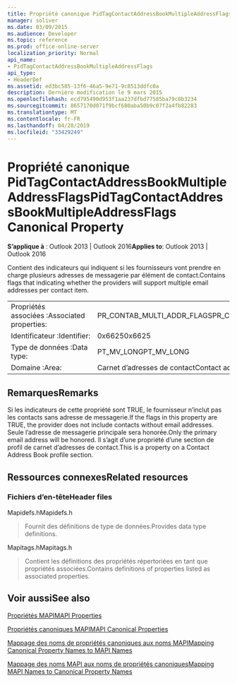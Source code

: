 ```yaml
---
title: Propriété canonique PidTagContactAddressBookMultipleAddressFlags
manager: soliver
ms.date: 03/09/2015
ms.audience: Developer
ms.topic: reference
ms.prod: office-online-server
localization_priority: Normal
api_name:
- PidTagContactAddressBookMultipleAddressFlags
api_type:
- HeaderDef
ms.assetid: ed3bc585-13f6-46a5-9e71-9c8513ddfc0a
description: Dernière modification le 9 mars 2015
ms.openlocfilehash: ecd795490d953f1aa237dfbd77585ba79c8b3234
ms.sourcegitcommit: 8657170d071f9bcf680aba50b9c07f2a4fb82283
ms.translationtype: MT
ms.contentlocale: fr-FR
ms.lasthandoff: 04/28/2019
ms.locfileid: "33429249"
---
```

# <a name="pidtagcontactaddressbookmultipleaddressflags-canonical-property"></a><span data-ttu-id="a4cd6-103">Propriété canonique PidTagContactAddressBookMultipleAddressFlags</span><span class="sxs-lookup"><span data-stu-id="a4cd6-103">PidTagContactAddressBookMultipleAddressFlags Canonical Property</span></span>

  
  
<span data-ttu-id="a4cd6-104">**S’applique à** : Outlook 2013 | Outlook 2016</span><span class="sxs-lookup"><span data-stu-id="a4cd6-104">**Applies to**: Outlook 2013 | Outlook 2016</span></span> 
  
<span data-ttu-id="a4cd6-105">Contient des indicateurs qui indiquent si les fournisseurs vont prendre en charge plusieurs adresses de messagerie par élément de contact.</span><span class="sxs-lookup"><span data-stu-id="a4cd6-105">Contains flags that indicating whether the providers will support multiple email addresses per contact item.</span></span>
  
|||
|:-----|:-----|
|<span data-ttu-id="a4cd6-106">Propriétés associées :</span><span class="sxs-lookup"><span data-stu-id="a4cd6-106">Associated properties:</span></span>  <br/> |<span data-ttu-id="a4cd6-107">PR_CONTAB_MULTI_ADDR_FLAGS</span><span class="sxs-lookup"><span data-stu-id="a4cd6-107">PR_CONTAB_MULTI_ADDR_FLAGS</span></span>  <br/> |
|<span data-ttu-id="a4cd6-108">Identificateur :</span><span class="sxs-lookup"><span data-stu-id="a4cd6-108">Identifier:</span></span>  <br/> |<span data-ttu-id="a4cd6-109">0x6625</span><span class="sxs-lookup"><span data-stu-id="a4cd6-109">0x6625</span></span>  <br/> |
|<span data-ttu-id="a4cd6-110">Type de données :</span><span class="sxs-lookup"><span data-stu-id="a4cd6-110">Data type:</span></span>  <br/> |<span data-ttu-id="a4cd6-111">PT_MV_LONG</span><span class="sxs-lookup"><span data-stu-id="a4cd6-111">PT_MV_LONG</span></span>  <br/> |
|<span data-ttu-id="a4cd6-112">Domaine :</span><span class="sxs-lookup"><span data-stu-id="a4cd6-112">Area:</span></span>  <br/> |<span data-ttu-id="a4cd6-113">Carnet d’adresses de contact</span><span class="sxs-lookup"><span data-stu-id="a4cd6-113">Contact address book</span></span>  <br/> |
   
## <a name="remarks"></a><span data-ttu-id="a4cd6-114">Remarques</span><span class="sxs-lookup"><span data-stu-id="a4cd6-114">Remarks</span></span>

<span data-ttu-id="a4cd6-115">Si les indicateurs de cette propriété sont TRUE, le fournisseur n’inclut pas les contacts sans adresse de messagerie.</span><span class="sxs-lookup"><span data-stu-id="a4cd6-115">If the flags in this property are TRUE, the provider does not include contacts without email addresses.</span></span> <span data-ttu-id="a4cd6-116">Seule l’adresse de messagerie principale sera honorée.</span><span class="sxs-lookup"><span data-stu-id="a4cd6-116">Only the primary email address will be honored.</span></span> <span data-ttu-id="a4cd6-117">Il s’agit d’une propriété d’une section de profil de carnet d’adresses de contact.</span><span class="sxs-lookup"><span data-stu-id="a4cd6-117">This is a property on a Contact Address Book profile section.</span></span>
  
## <a name="related-resources"></a><span data-ttu-id="a4cd6-118">Ressources connexes</span><span class="sxs-lookup"><span data-stu-id="a4cd6-118">Related resources</span></span>

### <a name="header-files"></a><span data-ttu-id="a4cd6-119">Fichiers d’en-tête</span><span class="sxs-lookup"><span data-stu-id="a4cd6-119">Header files</span></span>

<span data-ttu-id="a4cd6-120">Mapidefs.h</span><span class="sxs-lookup"><span data-stu-id="a4cd6-120">Mapidefs.h</span></span>
  
> <span data-ttu-id="a4cd6-121">Fournit des définitions de type de données.</span><span class="sxs-lookup"><span data-stu-id="a4cd6-121">Provides data type definitions.</span></span>
    
<span data-ttu-id="a4cd6-122">Mapitags.h</span><span class="sxs-lookup"><span data-stu-id="a4cd6-122">Mapitags.h</span></span>
  
> <span data-ttu-id="a4cd6-123">Contient les définitions des propriétés répertoriées en tant que propriétés associées.</span><span class="sxs-lookup"><span data-stu-id="a4cd6-123">Contains definitions of properties listed as associated properties.</span></span>
    
## <a name="see-also"></a><span data-ttu-id="a4cd6-124">Voir aussi</span><span class="sxs-lookup"><span data-stu-id="a4cd6-124">See also</span></span>



[<span data-ttu-id="a4cd6-125">Propriétés MAPI</span><span class="sxs-lookup"><span data-stu-id="a4cd6-125">MAPI Properties</span></span>](mapi-properties.md)
  
[<span data-ttu-id="a4cd6-126">Propriétés canoniques MAPI</span><span class="sxs-lookup"><span data-stu-id="a4cd6-126">MAPI Canonical Properties</span></span>](mapi-canonical-properties.md)
  
[<span data-ttu-id="a4cd6-127">Mappage des noms de propriétés canoniques aux noms MAPI</span><span class="sxs-lookup"><span data-stu-id="a4cd6-127">Mapping Canonical Property Names to MAPI Names</span></span>](mapping-canonical-property-names-to-mapi-names.md)
  
[<span data-ttu-id="a4cd6-128">Mappage des noms MAPI aux noms de propriétés canoniques</span><span class="sxs-lookup"><span data-stu-id="a4cd6-128">Mapping MAPI Names to Canonical Property Names</span></span>](mapping-mapi-names-to-canonical-property-names.md)

